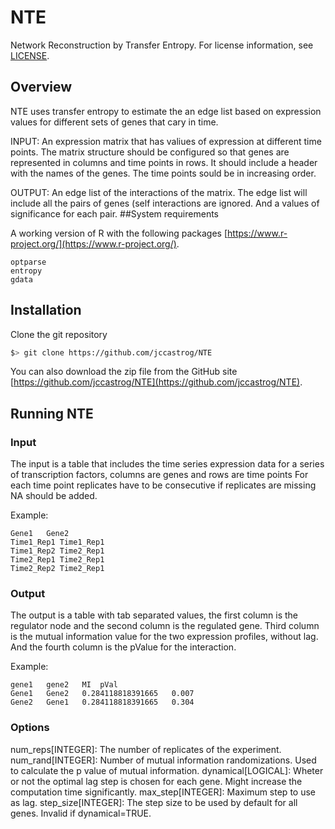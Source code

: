 # NTE
Network Reconstruction by Transfer Entropy. For license information, see 
[LICENSE](./LICENSE).

## Overview

NTE uses transfer entropy to estimate the an edge list based on expression values for different sets of genes that cary in time.

INPUT: An expression matrix that has valiues of expression at different time points. The matrix structure should be configured so that genes are represented in columns and time points in rows. It should include a header with the names of the genes. The time points sould be in increasing order.

OUTPUT: An edge list of the interactions of the matrix. The edge list will include all the pairs of genes (self interactions are ignored. And a values of significance for each pair.
##System requirements

A working version of R with the following packages [https://www.r-project.org/](https://www.r-project.org/).

	optparse
	entropy
	gdata

## Installation

Clone the git repository

   ```bash
   $> git clone https://github.com/jccastrog/NTE
   ``` 

You can also download the zip file from the GitHub site [https://github.com/jccastrog/NTE](https://github.com/jccastrog/NTE).

## Running NTE

### Input

The input is a table that includes the time series expression data for a series of transcription factors, columns are genes and rows are time points For each time point replicates have to be consecutive if replicates are missing NA should be added.

Example:

	Gene1	Gene2
	Time1_Rep1 Time1_Rep1
	Time1_Rep2 Time2_Rep1
	Time2_Rep1 Time2_Rep1
	Time2_Rep2 Time2_Rep1

### Output

The output is a table with tab separated values, the first column is the regulator node and the second column is the regulated gene. Third column is the mutual information value for the two expression profiles, without lag. And the fourth column is the pValue for the interaction.

Example:

	gene1	gene2	MI	pVal
	Gene1	Gene2	0.284118818391665	0.007
	Gene2	Gene1	0.284118818391665	0.304

### Options

num_reps[INTEGER]: The number of replicates of the experiment.
num_rand[INTEGER]: Number of mutual information randomizations. Used to calculate the p value of mutual information.
dynamical[LOGICAL]: Wheter or not the optimal lag step is chosen for each gene. Might increase the computation time significantly.
max_step[INTEGER]: Maximum step to use as lag.
step_size[INTEGER]: The step size to be used by default for all genes. Invalid if dynamical=TRUE.
